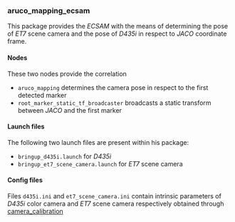 ### aruco_mapping_ecsam
This package provides the *ECSAM* with the means of determining the pose of *ET7* scene camera and the pose of *D435i* in respect to *JACO* coordinate frame.

#### Nodes
These two nodes provide the correlation
+ `aruco_mapping` determines the camera pose in respect to the first detected marker
+ `root_marker_static_tf_broadcaster` broadcasts a static transform between *JACO* and the first marker

#### Launch files
The following two launch files are present within his package:
+ `bringup_d435i.launch` for *D435i*
+ `bringup_et7_scene_camera.launch` for *ET7* scene camera

#### Config files
Files `d435i.ini` and `et7_scene_camera.ini` contain intrinsic parameters of *D435i* color camera and *ET7* scene camera respectively obtained through [camera_calibration](https://wiki.ros.org/camera_calibration)
